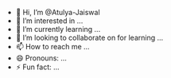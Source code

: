 - 👋 Hi, I’m @Atulya-Jaiswal
- 👀 I’m interested in ...
- 🌱 I’m currently learning ...
- 💞️ I’m looking to collaborate on for learning  ...
- 📫 How to reach me ...
- 😄 Pronouns: ...
- ⚡ Fun fact: ...

<!---
Atulya-Jaiswal/Atulya-Jaiswal is a ✨ special ✨ repository because its `README.md` (this file) appears on your GitHub profile.
You can click the Preview link to take a look at your changes.
--->
